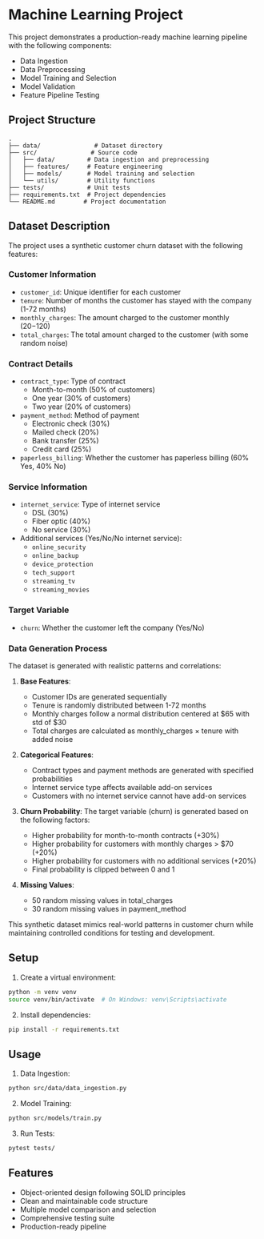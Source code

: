 # Machine Learning Project

This project demonstrates a production-ready machine learning pipeline with the following components:

- Data Ingestion
- Data Preprocessing
- Model Training and Selection
- Model Validation
- Feature Pipeline Testing

## Project Structure

```
.
├── data/               # Dataset directory
├── src/               # Source code
│   ├── data/         # Data ingestion and preprocessing
│   ├── features/     # Feature engineering
│   ├── models/       # Model training and selection
│   └── utils/        # Utility functions
├── tests/            # Unit tests
├── requirements.txt  # Project dependencies
└── README.md        # Project documentation
```

## Dataset Description

The project uses a synthetic customer churn dataset with the following features:

### Customer Information
- `customer_id`: Unique identifier for each customer
- `tenure`: Number of months the customer has stayed with the company (1-72 months)
- `monthly_charges`: The amount charged to the customer monthly ($20-$120)
- `total_charges`: The total amount charged to the customer (with some random noise)

### Contract Details
- `contract_type`: Type of contract
  - Month-to-month (50% of customers)
  - One year (30% of customers)
  - Two year (20% of customers)
- `payment_method`: Method of payment
  - Electronic check (30%)
  - Mailed check (20%)
  - Bank transfer (25%)
  - Credit card (25%)
- `paperless_billing`: Whether the customer has paperless billing (60% Yes, 40% No)

### Service Information
- `internet_service`: Type of internet service
  - DSL (30%)
  - Fiber optic (40%)
  - No service (30%)
- Additional services (Yes/No/No internet service):
  - `online_security`
  - `online_backup`
  - `device_protection`
  - `tech_support`
  - `streaming_tv`
  - `streaming_movies`

### Target Variable
- `churn`: Whether the customer left the company (Yes/No)

### Data Generation Process

The dataset is generated with realistic patterns and correlations:

1. **Base Features**:
   - Customer IDs are generated sequentially
   - Tenure is randomly distributed between 1-72 months
   - Monthly charges follow a normal distribution centered at $65 with std of $30
   - Total charges are calculated as monthly_charges × tenure with added noise

2. **Categorical Features**:
   - Contract types and payment methods are generated with specified probabilities
   - Internet service type affects available add-on services
   - Customers with no internet service cannot have add-on services

3. **Churn Probability**:
   The target variable (churn) is generated based on the following factors:
   - Higher probability for month-to-month contracts (+30%)
   - Higher probability for customers with monthly charges > $70 (+20%)
   - Higher probability for customers with no additional services (+20%)
   - Final probability is clipped between 0 and 1

4. **Missing Values**:
   - 50 random missing values in total_charges
   - 30 random missing values in payment_method

This synthetic dataset mimics real-world patterns in customer churn while maintaining controlled conditions for testing and development.

## Setup

1. Create a virtual environment:
```bash
python -m venv venv
source venv/bin/activate  # On Windows: venv\Scripts\activate
```

2. Install dependencies:
```bash
pip install -r requirements.txt
```

## Usage

1. Data Ingestion:
```bash
python src/data/data_ingestion.py
```

2. Model Training:
```bash
python src/models/train.py
```

3. Run Tests:
```bash
pytest tests/
```

## Features

- Object-oriented design following SOLID principles
- Clean and maintainable code structure
- Multiple model comparison and selection
- Comprehensive testing suite
- Production-ready pipeline 